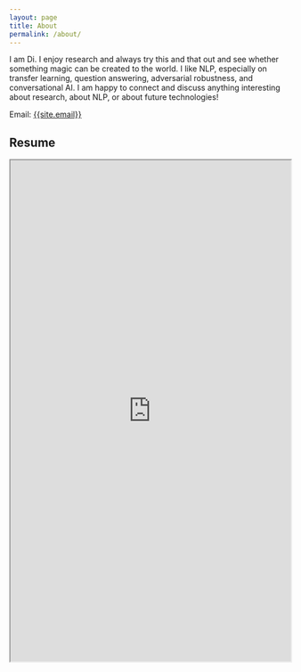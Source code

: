 ```yaml
---
layout: page
title: About
permalink: /about/
---
```

<p>
I am Di. I enjoy research and always try this and that out and see whether something magic can be created to the world. I like NLP, especially on transfer learning, question answering, adversarial robustness, and conversational AI. I am happy to connect and discuss anything interesting about research, about NLP, or about future technologies!
</p>

Email: <a href="mailto:{{site.email}}?Subject=From Blog Site:">{{site.email}}</a>

## Resume
<iframe src="https://www.dropbox.com/s/wsvp5w2muwcp3gc/cv_jindi_full.pdf" width="100%" height="900"></iframe>
